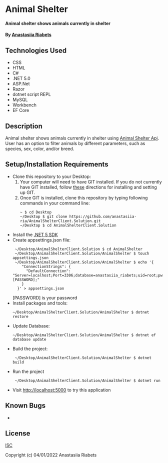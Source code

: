 # Animal Shelter

#### Animal shelter shows animals currently in shelter

#### By [Anastasiia Riabets](https://github.com/anastasiia-ria)

## Technologies Used

- CSS
- HTML
- C#
- .NET 5.0
- ASP.Net
- Razor
- dotnet script REPL
- MySQL
- Workbench
- EF Core

## Description

Animal shelter shows animals currently in shelter using [Animal Shelter Api](https://github.com/anastasiia-ria/AnimalShelterApi.Solution). User has an option to filter animals by different parameters, such as species, sex, color, and/or breed.

## Setup/Installation Requirements

- Clone this repository to your Desktop:
  1. Your computer will need to have GIT installed. If you do not currently have GIT installed, follow [these](https://docs.github.com/en/get-started/quickstart/set-up-git) directions for installing and setting up GIT.
  2. Once GIT is installed, clone this repository by typing following commands in your command line:
     ```
     ~ $ cd Desktop
     ~/Desktop $ git clone https://github.com/anastasiia-ria/AnimalShelterClient.Solution.git
     ~/Desktop $ cd AnimalShelterClient.Solution
     ```
- Install the [.NET 5 SDK](https://dotnet.microsoft.com/en-us/download/dotnet/5.0)
- Create appsettings.json file:
  ```
   ~/Desktop/AnimalShelterClient.Solution $ cd AnimalShelter
   ~/Desktop/AnimalShelterClient.Solution/AnimalShelter $ touch appsettings.json
   ~/Desktop/AnimalShelterClient.Solution/AnimalShelter $ echo '{
      "ConnectionStrings": {
        "DefaultConnection": "Server=localhost;Port=3306;database=anastasiia_riabets;uid=root;pwd=[PASSWORD];"
      }
    }' > appsettings.json
  ```
  [PASSWORD] is your password
- Install packages and tools:
  ```
  ~/Desktop/AnimalShelterClient.Solution/AnimalShelter $ dotnet restore
  ```
- Update Database:
  ```
  ~/Desktop/AnimalShelterClient.Solution/AnimalShelter $ dotnet ef database update
  ```
- Build the project:
  ```
   ~/Desktop/AnimalShelterClient.Solution/AnimalShelter $ dotnet build
  ```
- Run the project
  ```
   ~/Desktop/AnimalShelterClient.Solution/AnimalShelter $ dotnet run
  ```
- Visit [http://localhost:5000](http://localhost:5000) to try this application

## Known Bugs

-

## License

[ISC](https://opensource.org/licenses/ISC)

Copyright (c) 04/01/2022 Anastasiia Riabets
